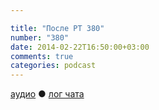 ```yaml
---

title: "После РТ 380"
number: "380"
date: 2014-02-22T16:50:00+03:00
comments: true
categories: podcast
---
```

[аудио](http://cdn.radio-t.com/rt380post.mp3) ● [лог чата](http://chat.radio-t.com/logs/radio-t-380.html) <audio src="http://cdn.radio-t.com/rt380post.mp3" preload="none">
